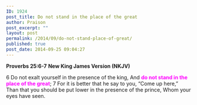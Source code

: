 ```yaml
---
ID: 1924
post_title: Do not stand in the place of the great
author: Praison
post_excerpt: ""
layout: post
permalink: /2014/09/do-not-stand-place-of-great/
published: true
post_date: 2014-09-25 09:04:27
---
```

<strong>Proverbs 25:6-7</strong>
<strong> New King James Version (NKJV)</strong>

6 Do not exalt yourself in the presence of the king,
And <span style="color: #ff00ff;"><strong>do not stand in the place of the great</strong></span>;
7 For it is better that he say to you,
“Come up here,”
Than that you should be put lower in the presence of the prince,
Whom your eyes have seen.